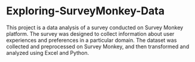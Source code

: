 # Exploring-SurveyMonkey-Data
This project is a data analysis of a survey conducted on Survey Monkey platform. The survey was designed to collect information about user experiences and preferences in a particular domain. The dataset was collected and preprocessed on Survey Monkey, and then transformed and analyzed using Excel and Python.
